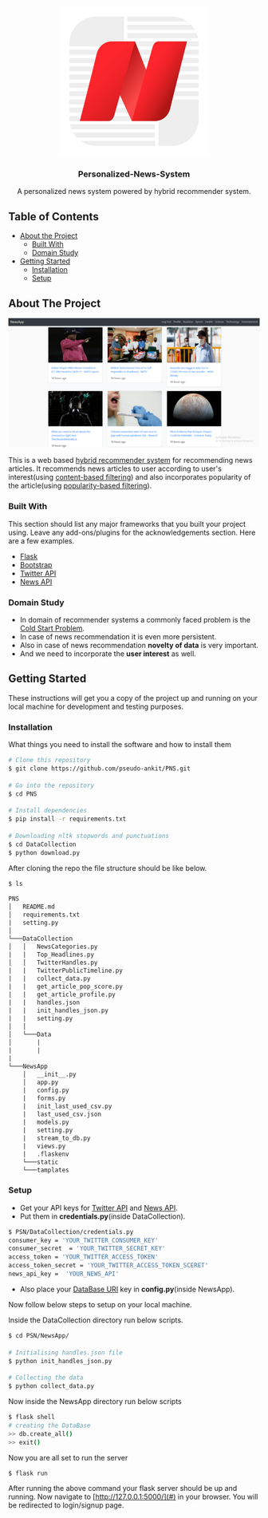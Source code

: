 <p align="center">
  <a href="https://cdn.jim-nielsen.com/ios/512/opera-news-personalized-news-2019-07-23.png">
    <img src="NewsApp/static/personalized-news.jpg" alt="Logo" width="300" height="300">
  </a>

  <h3 align="center">Personalized-News-System</h3>

  <p align="center">
    A personalized news system powered by hybrid recommender system.
    <br />
  </p>
</p>


## Table of Contents

* [About the Project](#about-the-project)
  - [Built With](#built-with)
  - [Domain Study](#domain-study)
* [Getting Started](#getting-started)
  - [Installation](#installation)
  - [Setup](#setup)

## About The Project

[![Product Name Screen Shot][product-screenshot]](https://example.com)

This is a web based [hybrid recommender system](https://en.wikipedia.org/wiki/Recommender_system#Hybrid_recommender_systems) for recommending news articles. It recommends news articles to user according to user's interest(using [content-based filtering](https://en.wikipedia.org/wiki/Recommender_system#Content-based_filtering)) and also incorporates popularity of the article(using [popularity-based filtering](https://medium.com/@madasamy/introduction-to-recommendation-systems-and-how-to-design-recommendation-system-that-resembling-the-9ac167e30e95)).

### Built With
This section should list any major frameworks that you built your project using. Leave any add-ons/plugins for the acknowledgements section. Here are a few examples.
* [Flask](https://flask.palletsprojects.com/en/1.1.x/)
* [Bootstrap](https://getbootstrap.com)
* [Twitter API](https://developer.twitter.com/en/docs)
* [News API](newsapi.org/)

### Domain Study
* In domain of recommender systems a commonly faced problem is the [Cold Start Problem](https://en.wikipedia.org/wiki/Cold_start_(recommender_systems)).
* In case of news recommendation it is even more persistent.
* Also in case of news recommendation **novelty of data** is very important.
* And we need to incorporate the **user interest** as well.


## Getting Started

These instructions will get you a copy of the project up and running on your local machine for development and testing purposes.

### Installation

What things you need to install the software and how to install them
```bash
# Clone this repository
$ git clone https://github.com/pseudo-ankit/PNS.git

# Go into the repository
$ cd PNS

# Install dependencies
$ pip install -r requirements.txt

# Downloading nltk stopwords and punctuations
$ cd DataCollection
$ python download.py
```
After cloning the repo the file structure should be like below.
```bash
$ ls
```
```
PNS
│   README.md
│   requirements.txt
|   setting.py
│
└───DataCollection
│   │   NewsCategories.py
|   |   Top_Headlines.py
│   │   TwitterHandles.py
|   |   TwitterPublicTimeline.py
|   |   collect_data.py
|   |   get_article_pop_score.py
|   |   get_article_profile.py
|   |   handles.json
|   |   init_handles_json.py
|   |   setting.py
│   │
│   └───Data
│       |
|       |
|
└───NewsApp
    │   __init__.py
    │   app.py
    |   config.py
    |   forms.py
    |   init_last_used_csv.py
    |   last_used_csv.json
    |   models.py
    |   setting.py
    |   stream_to_db.py
    |   views.py
    |   .flaskenv
    └───static
    └───tamplates
```

### Setup

* Get your API keys for [Twitter API](https://developer.twitter.com/en/docs) and [News API](newsapi.org/).
* Put them in **credentials.py**(inside DataCollection).
```bash
$ PSN/DataCollection/credentials.py
consumer_key = 'YOUR_TWITTER_CONSUMER_KEY'
consumer_secret  = 'YOUR_TWITTER_SECRET_KEY'
access_token = 'YOUR_TWITTER_ACCESS_TOKEN'
access_token_secret = 'YOUR_TWITTER_ACCESS_TOKEN_SCERET'
news_api_key =  'YOUR_NEWS_API'
```

* Also place your [DataBase URI](https://flask-sqlalchemy.palletsprojects.com/en/2.x/config/) key in **config.py**(inside NewsApp).

Now follow below steps to setup on your local machine.

Inside the DataCollection directory run below scripts.
```bash
$ cd PSN/NewsApp/

# Initialising handles.json file
$ python init_handles_json.py

# Collecting the data
$ python collect_data.py
```

Now inside the NewsApp directory run below scripts

```bash
$ flask shell
# creating the DataBase
>> db.create_all()
>> exit()
```

Now you are all set to run the server
```bash
$ flask run
```


After running the above command your flask server should be up and running. Now navigate to [http://127.0.0.1:5000/](#) in your browser. You will be redirected to login/signup page.




<!-- MARKDOWN LINKS & IMAGES -->
<!-- https://www.markdownguide.org/basic-syntax/#reference-style-links -->
[contributors-shield]: https://img.shields.io/github/contributors/othneildrew/Best-README-Template.svg?style=flat-square
[contributors-url]: https://github.com/othneildrew/Best-README-Template/graphs/contributors
[forks-shield]: https://img.shields.io/github/forks/othneildrew/Best-README-Template.svg?style=flat-square
[forks-url]: https://github.com/othneildrew/Best-README-Template/network/members
[stars-shield]: https://img.shields.io/github/stars/othneildrew/Best-README-Template.svg?style=flat-square
[stars-url]: https://github.com/othneildrew/Best-README-Template/stargazers
[issues-shield]: https://img.shields.io/github/issues/othneildrew/Best-README-Template.svg?style=flat-square
[issues-url]: https://github.com/othneildrew/Best-README-Template/issues
[license-shield]: https://img.shields.io/github/license/othneildrew/Best-README-Template.svg?style=flat-square
[license-url]: https://github.com/othneildrew/Best-README-Template/blob/master/LICENSE.txt
[linkedin-shield]: https://img.shields.io/badge/-LinkedIn-black.svg?style=flat-square&logo=linkedin&colorB=555
[linkedin-url]: https://linkedin.com/in/othneildrew
[product-screenshot]: NewsApp/static/screenshot.png

